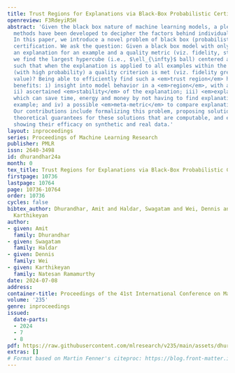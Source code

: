 ```yaml
---
title: Trust Regions for Explanations via Black-Box Probabilistic Certification
openreview: F3RdeyiR5H
abstract: 'Given the black box nature of machine learning models, a plethora of explainability
  methods have been developed to decipher the factors behind individual decisions.
  In this paper, we introduce a novel problem of black box (probabilistic) explanation
  certification. We ask the question: Given a black box model with only query access,
  an explanation for an example and a quality metric (viz. fidelity, stability), can
  we find the largest hypercube (i.e., $\ell_{\infty}$ ball) centered at the example
  such that when the explanation is applied to all examples within the hypercube,
  (with high probability) a quality criterion is met (viz. fidelity greater than some
  value)? Being able to efficiently find such a <em>trust region</em> has multiple
  benefits: i) insight into model behavior in a <em>region</em>, with a <em>guarantee</em>;
  ii) ascertained <em>stability</em> of the explanation; iii) <em>explanation reuse</em>,
  which can save time, energy and money by not having to find explanations for every
  example; and iv) a possible <em>meta-metric</em> to compare explanation methods.
  Our contributions include formalizing this problem, proposing solutions, providing
  theoretical guarantees for these solutions that are computable, and experimentally
  showing their efficacy on synthetic and real data.'
layout: inproceedings
series: Proceedings of Machine Learning Research
publisher: PMLR
issn: 2640-3498
id: dhurandhar24a
month: 0
tex_title: Trust Regions for Explanations via Black-Box Probabilistic Certification
firstpage: 10736
lastpage: 10764
page: 10736-10764
order: 10736
cycles: false
bibtex_author: Dhurandhar, Amit and Haldar, Swagatam and Wei, Dennis and Natesan Ramamurthy,
  Karthikeyan
author:
- given: Amit
  family: Dhurandhar
- given: Swagatam
  family: Haldar
- given: Dennis
  family: Wei
- given: Karthikeyan
  family: Natesan Ramamurthy
date: 2024-07-08
address:
container-title: Proceedings of the 41st International Conference on Machine Learning
volume: '235'
genre: inproceedings
issued:
  date-parts:
  - 2024
  - 7
  - 8
pdf: https://raw.githubusercontent.com/mlresearch/v235/main/assets/dhurandhar24a/dhurandhar24a.pdf
extras: []
# Format based on Martin Fenner's citeproc: https://blog.front-matter.io/posts/citeproc-yaml-for-bibliographies/
---
```

